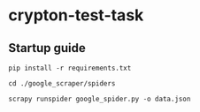 # crypton-test-task

## Startup guide
```pip install -r requirements.txt```

```cd ./google_scraper/spiders```

```scrapy runspider google_spider.py -o data.json```
